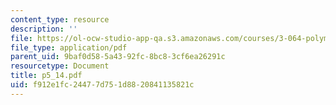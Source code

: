 ```yaml
---
content_type: resource
description: ''
file: https://ol-ocw-studio-app-qa.s3.amazonaws.com/courses/3-064-polymer-engineering-fall-2003/f912e1fc24477d751d8820841135821c_p5_14.pdf
file_type: application/pdf
parent_uid: 9baf0d58-5a43-92fc-8bc8-3cf6ea26291c
resourcetype: Document
title: p5_14.pdf
uid: f912e1fc-2447-7d75-1d88-20841135821c
---
```

